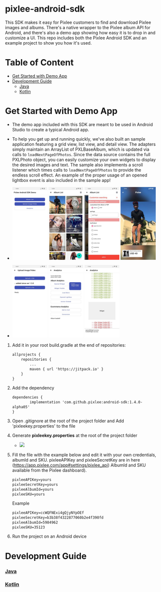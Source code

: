 # pixlee-android-sdk
This SDK makes it easy for Pixlee customers to find and download Pixlee images and albums.  There's a native wrapper to the Pixlee album API for Android, and there's also a demo app showing how easy it is to drop in and customize a UI. This repo includes both the Pixlee Android SDK and an example project to show you how it's used.  

# Table of Content
- [Get Started with Demo App](#Get-Started-with-Demo-App)
- [Development Guide](#Development-Guide)
    - [Java](doc/JAVA.md)
    - [Kotlin](doc/KOTLIN.md)

# Get Started with Demo App
- The demo app included with this SDK are meant to be used in Android Studio to create a typical Android app.

- To help you get up and running quickly, we've also built an sample application featuring a grid view, list view, and detail view.  The adapters simply maintain an ArrayList of PXLBaseAlbum, which is updated via calls to `loadNextPageOfPhotos`.  Since the data source contains the full PXLPhoto object, you can easily customize your own widgets to display the desired images and text.  The sample also implements a scroll listener which times calls to `loadNextPageOfPhotos` to provide the endless scroll effect. 
An example of the proper usage of an opened lightbox event is also included in the sample app!
- <img src="doc/img/demo_1_main.jpg" width="24%"> <img src="doc/img/demo_2_album.jpg" width="24%"> <img src="doc/img/demo_2_album_filter.jpg" width="24%"> <img src="doc/img/demo_2_image_viewer.jpg" width="24%">
- <img src="doc/img/demo_3_uploader.jpg" width="24%"> <img src="doc/img/demo_4_analytics.jpg" width="24%"> <img src="doc/img/demo_5_analytics.jpg" width="24%">

1. Add it in your root build.gradle at the end of repositories:
    ```
    allprojects {
        repositories {
            ...
            maven { url 'https://jitpack.io' }
        }
    }
    ```

2. Add the dependency
    ```
    dependencies {
            implementation 'com.github.pixlee:android-sdk:1.4.0-alpha05'
    }
    ```

3. Open .gitignore at the root of the project folder and Add 'pixleekey.properties' to the file
4. Generate **pixleekey.properties** at the root of the project folder
    - <img src="doc/img/pixleekey.png" width="40%">
5. Fill the file with the example below and edit it with your own credentials, albumId and SKU.
pixleeAPIKey and pixleeSecretKey are in here (https://app.pixlee.com/app#settings/pixlee_api)
AlbumId and SKU available from the Pixlee dashboard).
    ```
    pixleeAPIKey=yours
    pixleeSecretKey=yours
    pixleeAlbumId=yours
    pixleeSKU=yours
    ```
    Example
    ```
    pixleeAPIKey=ccWQFNExi4gQjyNYpOEf
    pixleeSecretKey=b3b38f4322877060b2e4f390fd
    pixleeAlbumId=5984962
    pixleeSKU=35123
    ```

6. Run the project on an Android device


# Development Guide
### [Java](doc/JAVA.md)
### [Kotlin](doc/KOTLIN.md)
